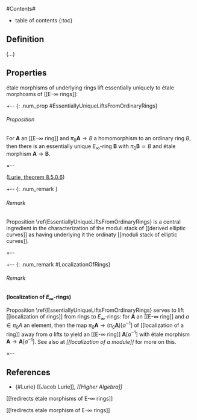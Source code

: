 
#Contents#
* table of contents
{:toc}

## Definition

(...)

## Properties

étale morphisms of underlying rings lift essentially uniquely to étale morphosms of [[E-∞ rings]]:

+-- {: .num_prop #EssentiallyUniqueLiftsFromOrdinaryRings}
###### Proposition

For $\mathbf{A}$ an [[E-∞ ring]] and $\pi_0 \mathbf{A} \to B$ a homomorphism to an ordinary ring $B$, then there is an essentially unique $E_\infty$-ring $\mathbf{B}$ with $\pi_0 \mathbf{B} \simeq B$ and étale morphism $\mathbf{A}\to \mathbf{B}$.

=--

([Lurie, theorem 8.5.0.6](#Lurie))

+-- {: .num_remark }
###### Remark

Proposition \ref{EssentiallyUniqueLiftsFromOrdinaryRings} is a central ingredient in the characterization of the moduli stack of [[derived elliptic curves]] as having underlying it the ordinaty [[moduli stack of elliptic curves]].

=--

+-- {: .num_remark #LocalizationOfRings}
###### Remark
**(localization of $E_\infty$-rings)**

Proposition \ref{EssentiallyUniqueLiftsFromOrdinaryRings} serves to lift [[localization of rings]] from rings to $E_\infty$-rings: for $\mathbf{A}$ an [[E-∞ ring]] and $a\in \pi_0 A$ an element, then the map $\pi_0 \mathbf{A} \to (\pi_0 \mathbf{A})[a^{-1}]$ of [[localization of a ring]] away from $a$ lifts to yield an [[E-∞ ring]] $\mathbf{A}[a^{-1}]$ with étale morphism $\mathbf{A} \to \mathbf{A}[a^{-1}]$. See also at _[[localization of a module]]_ for more on this.

=--

## References

* {#Lurie} [[Jacob Lurie]], _[[Higher Algebra]]_

[[!redirects étale morphisms of E-∞ rings]]

[[!redirects etale morphism of E-∞ rings]]